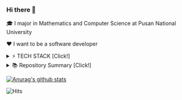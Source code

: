 ### Hi there 👋

<!--
**LEE-Yerim/LEE-Yerim** is a ✨ _special_ ✨ repository because its `README.md` (this file) appears on your GitHub profile.

Here are some ideas to get you started:

- 🔭 I’m currently working on ...
- 🌱 I’m currently learning ...
- 👯 I’m looking to collaborate on ...
- 🤔 I’m looking for help with ...
- 💬 Ask me about ...
- 📫 How to reach me: ...
- 😄 Pronouns: ...
- ⚡ Fun fact: ...
-->

🎓 I major in Mathematics and Computer Science at Pusan National University

❤️ I want to be a software developer

<details><summary>⚡ TECH STACK [Click!] </summary>
 <p>
  
Techs that i've used at least once  

<!--
https://simpleicons.org/
-->
<img src="https://img.shields.io/badge/C-A8B9CC?style=flat-square&logo=c&logoColor=white"/></a>
<img src="https://img.shields.io/badge/C++-00599C?style=flat-square&logo=C%2B%2B&logoColor=white"/></a>
<img src="https://img.shields.io/badge/VisualStudio-5C2D91?style=flat-square&logo=visualstudio&logoColor=white"/></a>
<img src="https://img.shields.io/badge/VisualStudioCode-007ACC?style=flat-square&logo=visualstudiocode&logoColor=white"/></a>
<img src="https://img.shields.io/badge/EclipseIDEA-2C2255?style=flat-square&logo=eclipseidea&logoColor=white"/></a>

<img src="https://img.shields.io/badge/Python-3766AB?style=flat-square&logo=Python&logoColor=white"/></a>
<img src="https://img.shields.io/badge/Anaconda-44A833?style=flat-square&logo=anaconda&logoColor=white"/></a>
<img src="https://img.shields.io/badge/Jupyter-F37626?style=flat-square&logo=jupyter&logoColor=white"/></a>
<img src="https://img.shields.io/badge/pandas-150458?style=flat-square&logo=pandas&logoColor=white"/></a>
<img src="https://img.shields.io/badge/NumPy-013243?style=flat-square&logo=numpy&logoColor=white"/></a>
<img src="https://img.shields.io/badge/scikit-learn-F7931E?style=flat-square&logo=scikit-learn&logoColor=white"/></a>

<img src="https://img.shields.io/badge/HTML5-E34F26?style=flat-square&logo=html5&logoColor=white"/></a>
<img src="https://img.shields.io/badge/CSS3-1572B6?style=flat-square&logo=css3&logoColor=white"/></a>
<img src="https://img.shields.io/badge/JavaScript-F7DF1E?style=flat-square&logo=javascript&logoColor=white"/></a> 
<img src="https://img.shields.io/badge/Java-007396?style=flat-square&logo=java&logoColor=white"/></a> 
<img src="https://img.shields.io/badge/IntelliJIDEA-000000?style=flat-square&logo=intellijidea&logoColor=white"/></a> 

<img src="https://img.shields.io/badge/Ruby-CC342D?style=flat-square&logo=ruby&logoColor=white"/></a> 
<img src="https://img.shields.io/badge/Swift-FA7343?style=flat-square&logo=swift&logoColor=white"/></a> 
<img src="https://img.shields.io/badge/Linux-FCC624?style=flat-square&logo=linux&logoColor=white"/></a> 
<img src="https://img.shields.io/badge/MySQL-4479A1?style=flat-square&logo=mysql&logoColor=white"/></a> 
<img src="https://img.shields.io/badge/MriaDB-003545?style=flat-square&logo=mariadb&logoColor=white"/></a>
<div align=center></div>

<!--
[![Top Langs](https://github-readme-stats.vercel.app/api/top-langs/?username=plumwiserim)](https://github.com/anuraghazra/github-readme-stats)
-->

 </p>
 </details>
 
<!--
🏆 Award
- updating..

📃 License
- updating..
-->

<details><summary>📚 Repository Summary [Click!]</summary>
 <p>
  
   -------------- PNU classes --------------
   1. python programming [repo](https://github.com/plumwiserim/Python_Programming)
   2. data analysis [repo](https://github.com/plumwiserim/data-analysis)
  
   ---------- NEXT-STEP missions ----------
   1. baseball-game precourse [repo](https://github.com/plumwiserim/java-baseball-precourse)
   2. racingcar-game [repo](https://github.com/plumwiserim/java-racingcar)
   3. lotto [repo](https://github.com/plumwiserim/java-lotto)
   4. blackjack [repo](https://github.com/plumwiserim/java-blackjack)
   
   ----------------- STUDY -----------------
   1. next-step [repo](https://github.com/plumwiserim/nextstep)
   2. tech-course talk updating...
   3. coding-test practice
   - backjoon [repo](https://github.com/plumwiserim/baekjoon-practice)
   - programmers updating...
  
 </p>
 </details>

[![Anurag's github stats](https://github-readme-stats.vercel.app/api?username=plumwiserim)](https://github.com/anuraghazra/github-readme-stats)
 
![Hits](https://hits.seeyoufarm.com/api/count/incr/badge.svg?url=https%3A%2F%2Fgithub.com%2Fplumwiserim&count_bg=%2379C83D&title_bg=%23555555&icon=&icon_color=%23E7E7E7&title=hits&edge_flat=false)
